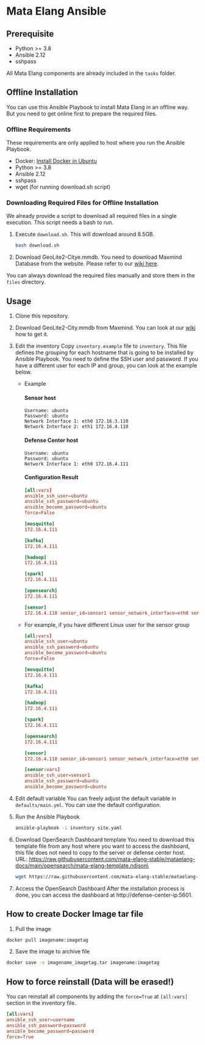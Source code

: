 # Mata Elang Ansible

## Prerequisite

- Python >= 3.8
- Ansible 2.12
- sshpass

All Mata Elang components are already included in the `tasks` folder.

## Offline Installation
You can use this Ansible Playbook to install Mata Elang in an offline way. But you need to get online first to prepare the required files.

### Offline Requirements
These requirements are only applied to host where you run the Ansible Playbook.
 - Docker: [Install Docker in Ubuntu](https://docs.docker.com/engine/install/ubuntu/)
 - Python >= 3.8
 - Ansible 2.12
 - sshpass
 - wget (for running download.sh script)

### Downloading Required Files for Offline Installation
We already provide a script to download all required files in a single execution. This script needs a bash to run.
1. Execute `download.sh`. This will download around 8.5GB.
    ```bash
    bash download.sh
    ```
2. Download GeoLite2-Citye.mmdb.
    You need to download Maxmind Database from the website. Please refer to our [wiki here](https://github.com/mata-elang-stable/mataelang-platform/wiki/hadoop#install-geolite2).

You can always download the required files manually and store them in the `files` directory.

## Usage
1. Clone this repository.
2. Download GeoLite2-City.mmdb from Maxmind. You can look at our [wiki](https://github.com/mata-elang-stable/mataelang-platform/wiki/hadoop#install-geolite2) how to get it.
3. Edit the inventory
Copy `inventory.example` file to `inventory`. This file defines the grouping for each hostname that is going to be installed by Ansible Playbook. You need to define the SSH user and password. If you have a different user for each IP and group, you can look at the example below.

    - Example
        #### Sensor host
        ```
        Username: ubuntu
        Password: ubuntu
        Network Interface 1: eth0 172.16.3.110
        Network Interface 2: eth1 172.16.4.110
        ```
        
        #### Defense Center host
        ```
        Username: ubuntu
        Password: ubuntu
        Network Interface 1: eth0 172.16.4.111
        ```
        
        #### Configuration Result

        ```conf
        [all:vars]
        ansible_ssh_user=ubuntu
        ansible_ssh_password=ubuntu
        ansible_become_password=ubuntu
        force=False

        [mosquitto]
        172.16.4.111

        [kafka]
        172.16.4.111

        [hadoop]
        172.16.4.111

        [spark]
        172.16.4.111

        [opensearch]
        172.16.4.111

        [sensor]
        172.16.4.110 sensor_id=sensor1 sensor_network_interface=eth0 sensor_home_net=172.16.3.0/24
        ```

    - For example, if you have different Linux user for the sensor group

        ```conf
        [all:vars]
        ansible_ssh_user=ubuntu
        ansible_ssh_password=ubuntu
        ansible_become_password=ubuntu
        force=False

        [mosquitto]
        172.16.4.111

        [kafka]
        172.16.4.111

        [hadoop]
        172.16.4.111

        [spark]
        172.16.4.111

        [opensearch]
        172.16.4.111

        [sensor]
        172.16.4.110 sensor_id=sensor1 sensor_network_interface=eth0 sensor_home_net=172.16.3.0/24

        [sensor:vars]
        ansible_ssh_user=sensor1
        ansible_ssh_password=ubuntu
        ansible_become_password=ubuntu
        ```
        
4. Edit default variable
You can freely adjust the default variable in `defaults/main.yml`. You can use the default configuration.

5. Run the Ansible Playbook
    ```sh
    ansible-playbook -i inventory site.yaml
    ```

6. Download OpenSearch Dashboard template
    You need to download this template file from any host where you want to access the dashboard, this file does not need to copy to the server or defense center host.
    URL: https://raw.githubusercontent.com/mata-elang-stable/mataelang-docs/main/opensearch/mata-elang-template.ndjson\

    ```bash
    wget https://raw.githubusercontent.com/mata-elang-stable/mataelang-docs/main/opensearch/mata-elang-template.ndjson
    ```

7. Access the OpenSearch Dashboard
    After the installation process is done, you can access the dashboard at http://defense-center-ip:5601.

## How to create Docker Image tar file
1. Pull the image
```sh
docker pull imagename:imagetag
```

2. Save the image to archive file
```sh
docker save -o imagename_imagetag.tar imagename:imagetag
```

## How to force reinstall (Data will be erased!)

You can reinstall all components by adding the `force=True` at `[all:vars]` section in the inventory file.

```conf
[all:vars]
ansible_ssh_user=username
ansible_ssh_password=password
ansible_become_password=password
force=True
```
